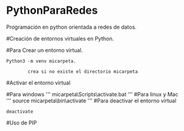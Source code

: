 # PythonParaRedes
Programación en python orientada a redes de datos. 

#Creación de entornos virtuales en Python. 

#Para Crear un entorno virtual. 

    Python3 -m venv micarpeta.

            crea si no existe el directorio micarpeta

#Activar el entorno virtual

  #Para windows 
    '''
    micarpeta\Scripts\activate.bat
    '''
   #Para linux y Mac    
    '''
    source micarpeta\bin\activate
    '''
#Para deactivar el entorno virtual 
    
    deactivate 

#Uso de PIP

